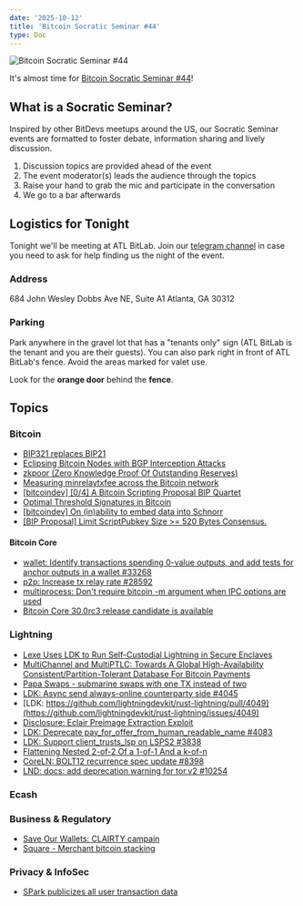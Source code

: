```yaml
---
date: '2025-10-12'
title: 'Bitcoin Socratic Seminar #44'
type: Doc
---
```


![Bitcoin Socratic Seminar #44](/bitcoin-socratic-seminar-44.jpg)

It's almost time for <a href="https://www.meetup.com/atlantabitdevs/">Bitcoin Socratic Seminar #44</a>!

## What is a Socratic Seminar?

Inspired by other BitDevs meetups around the US, our Socratic Seminar events are formatted to foster debate, information sharing and lively discussion.

1. Discussion topics are provided ahead of the event
2. The event moderator(s) leads the audience through the topics
3. Raise your hand to grab the mic and participate in the conversation
4. We go to a bar afterwards

## Logistics for Tonight

Tonight we'll be meeting at ATL BitLab. Join our <a href="https://atlantabitdevs.org/telegram/" target="_blank">telegram channel</a> in case you need to ask for help finding us the night of the event.

### Address

684 John Wesley Dobbs Ave NE,
Suite A1
Atlanta, GA 30312

### Parking

Park anywhere in the gravel lot that has a "tenants only" sign (ATL BitLab is the tenant and you are their guests). You can also park right in front of ATL BitLab's fence. Avoid the areas marked for valet use.

Look for the **orange door** behind the **fence**.

## Topics

### Bitcoin

- [BIP321 replaces BIP21](https://x.com/TheBlueMatt/status/1970612483867255173)
- [Eclipsing Bitcoin Nodes with BGP Interception Attacks](https://delvingbitcoin.org/t/eclipsing-bitcoin-nodes-with-bgp-interception-attacks/1965)
- [zkpoor (Zero Knowledge Proof Of Outstanding Reserves)](https://github.com/AbdelStark/zkpoor)
- [Measuring minrelaytxfee across the Bitcoin network](https://delvingbitcoin.org/t/measuring-minrelaytxfee-across-the-bitcoin-network/1989)
- [[bitcoindev] [0/4] A Bitcoin Scripting Proposal BIP Quartet](https://gnusha.org/pi/bitcoindev/877bxknwk6.fsf@rustcorp.com.au/)
- [Optimal Threshold Signatures in Bitcoin](https://delvingbitcoin.org/t/optimal-threshold-signatures-in-bitcoin/2023)
- [[bitcoindev] On (in)ability to embed data into Schnorr](https://gnusha.org/pi/bitcoindev/0f6c92cc-e922-4d9f-9fdf-69384dcc4086n@googlegroups.com/)
- [[BIP Proposal] Limit ScriptPubkey Size >= 520 Bytes Consensus.](https://groups.google.com/g/bitcoindev/c/YO8ZwnG_ISs)

#### Bitcoin Core
- [wallet: Identify transactions spending 0-value outputs, and add tests for anchor outputs in a wallet #33268](https://github.com/bitcoin/bitcoin/pull/33268)
- [p2p: Increase tx relay rate #28592](https://github.com/bitcoin/bitcoin/pull/28592)
- [multiprocess: Don't require bitcoin -m argument when IPC options are used](https://github.com/bitcoin/bitcoin/pull/33229)
- [Bitcoin Core 30.0rc3 release candidate is available](https://groups.google.com/g/bitcoindev/c/eEhI06HBjgY/m/KclQ5tl9AwAJ)

### Lightning

- [Lexe Uses LDK to Run Self-Custodial Lightning in Secure Enclaves](https://spiralbtc.substack.com/p/lexe-uses-ldk-to-run-self-custodial)
- [MultiChannel and MultiPTLC: Towards A Global High-Availability Consistent/Partition-Tolerant Database For Bitcoin Payments](https://delvingbitcoin.org/t/multichannel-and-multiptlc-towards-a-global-high-availability-consistent-partition-tolerant-database-for-bitcoin-payments/1983)
- [Papa Swaps - submarine swaps with one TX instead of two](https://github.com/supertestnet/papa-swap)
- [LDK: Async send always-online counterparty side #4045](https://github.com/lightningdevkit/rust-lightning/pull/4045)
- [LDK: https://github.com/lightningdevkit/rust-lightning/pull/4049](https://github.com/lightningdevkit/rust-lightning/issues/4049)
- [Disclosure: Eclair Preimage Extraction Exploit](https://delvingbitcoin.org/t/disclosure-eclair-preimage-extraction-exploit/2010)
- [LDK: Deprecate pay_for_offer_from_human_readable_name #4083](https://github.com/lightningdevkit/rust-lightning/pull/4083)
- [LDK: Support client_trusts_lsp on LSPS2 #3838](https://github.com/lightningdevkit/rust-lightning/pull/3838)
- [Flattening Nested 2-of-2 Of a 1-of-1 And a k-of-n](https://delvingbitcoin.org/t/flattening-nested-2-of-2-of-a-1-of-1-and-a-k-of-n/2018)
- [CoreLN: BOLT12 recurrence spec update #8398](https://github.com/ElementsProject/lightning/pull/8398)
- [LND: docs: add deprecation warning for tor.v2 #10254](https://github.com/lightningnetwork/lnd/pull/10254)

### Ecash

### Business & Regulatory

- [Save Our Wallets: CLAIRTY campain](https://x.com/btcpolicyorg/status/1971331972372066649)
- [Square - Merchant bitcoin stacking](https://x.com/milessuter/status/1975969260024496525)

### Privacy & InfoSec

- [SPark publicizes all user transaction data](https://x.com/theinstagibbs/status/1975944960160465405)
